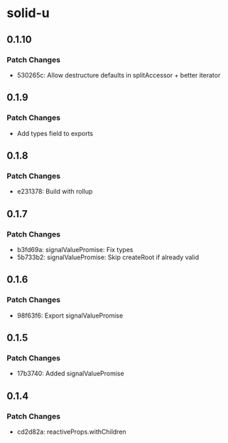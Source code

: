 # solid-u

## 0.1.10

### Patch Changes

- 530265c: Allow destructure defaults in splitAccessor + better iterator

## 0.1.9

### Patch Changes

- Add types field to exports

## 0.1.8

### Patch Changes

- e231378: Build with rollup

## 0.1.7

### Patch Changes

- b3fd69a: signalValuePromise: Fix types
- 5b733b2: signalValuePromise: Skip createRoot if already valid

## 0.1.6

### Patch Changes

- 98f63f6: Export signalValuePromise

## 0.1.5

### Patch Changes

- 17b3740: Added signalValuePromise

## 0.1.4

### Patch Changes

- cd2d82a: reactiveProps.withChildren
